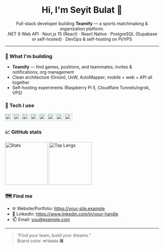 <h1 align="center">Hi, I'm Seyit Bulat 👋</h1>

<p align="center">
Full-stack developer building <b>Teamify</b> — a sports matchmaking & organization platform.<br/>
.NET 9 Web API · Next.js 15 (React) · React Native · PostgreSQL (Supabase or self-hosted) · DevOps & self-hosting on Pi/VPS
</p>

---

### 🚀 What I'm building
- **Teamify** — find games, positions, and teammates; invites & notifications; org management
- Clean architecture (Onion), UoW, AutoMapper; mobile + web + API all together
- Self-hosting experiments (Raspberry Pi 5, Cloudflare Tunnels/ngrok, VPS)

### 🧰 Tech I use
<img src="https://cdn.jsdelivr.net/gh/devicons/devicon/icons/dotnet/dotnet-original.svg" height="24" />
<img src="https://cdn.jsdelivr.net/gh/devicons/devicon/icons/react/react-original.svg" height="24" />
<img src="https://cdn.jsdelivr.net/gh/devicons/devicon/icons/nextjs/nextjs-original.svg" height="24" />
<img src="https://cdn.jsdelivr.net/gh/devicons/devicon/icons/postgresql/postgresql-original.svg" height="24" />
<img src="https://cdn.jsdelivr.net/gh/devicons/devicon/icons/docker/docker-original.svg" height="24" />
<img src="https://cdn.jsdelivr.net/gh/devicons/devicon/icons/linux/linux-original.svg" height="24" />
<img src="https://cdn.jsdelivr.net/gh/devicons/devicon/icons/raspberrypi/raspberrypi-original.svg" height="24" />
<img src="https://cdn.jsdelivr.net/gh/devicons/devicon/icons/figma/figma-original.svg" height="24" />

### 📈 GitHub stats
<p>
  <img alt="Stats" src="https://github-readme-stats.vercel.app/api?username=YOUR_USERNAME&show_icons=true" height="140" />
  <img alt="Top Langs" src="https://github-readme-stats.vercel.app/api/top-langs/?username=YOUR_USERNAME&layout=compact" height="140" />
</p>

### 🗺️ Find me
- 🌐 Website/Portfolio: https://your-site.example
- 💼 LinkedIn: https://www.linkedin.com/in/your-handle
- 📫 Email: you@example.com

---

> “Find your team, build your dreams.”  
Brand color: `#F9AA0A` 🟧
